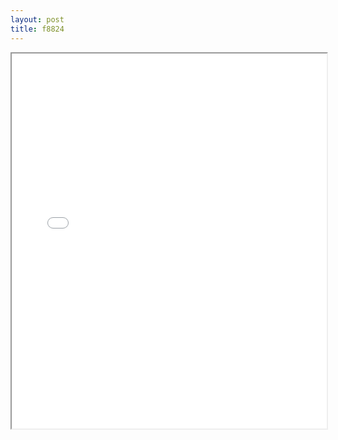 ```yaml
---
layout: post
title: f8824
---
```


<div class="pdf-container">
<iframe src="/ea/assets/pdfs/f8824.pdf" height="600" width="100%" allowFullScreen="true"></iframe>
</div>


